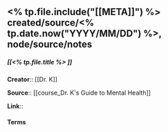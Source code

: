 <% tp.file.include("[[META]]") %> created/source/<% tp.date.now("YYYY/MM/DD") %>, node/source/notes
---

##### [[<% tp.file.title %> ]]
**Creator**:: [[Dr. K]]
 
**Source**:: [[course_Dr. K's Guide to Mental Health]]

**Link**:: 

#### Terms